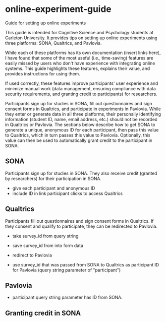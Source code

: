 # online-experiment-guide
Guide for setting up online experiments

This guide is intended for Cognitive Science and Psychology students at Carleton University. It provides tips on setting up online experiments using three platforms: SONA, Qualtrics, and Pavlovia.

While each of these platforms has its own documentation (insert links here), I have found that some of the most useful (i.e., time-saving) features are easily missed by users who don't have experience with integrating online systems. This guide highlights these features, explains their value, and provides instructions for using them.

If used correctly, these features improve participants' user experience and minimize manual work (data management, ensuring compliance with data security requirements, and granting credit to participants) for researchers.

Participants sign up for studies in SONA, fill out questionnaires and sign consent forms in Qualtrics, and participate in experiments in Pavlovia. While they enter or generate data in all three platforms, their personally identifying information (student ID, name, email address, etc.) should not be recorded in Qualtrics or Pavlovia. The sections below describe how to get SONA to generate a unique, anonymous ID for each participant, then pass this value to Qualtrics, which in turn passes this value to Pavlovia. Optionally, this value can then be used to automatically grant credit to the participant in SONA. 


## SONA

Participants sign up for studies in SONA. They also receive credit (granted by researchers) for their participation in SONA.

- give each participant and anonymous ID
- include ID in link participant clicks to access Qualtrics

## Qualtrics

Participants fill out questionnaires and sign consent forms in Qualtrics. If they consent and qualify to participate, they can be redirected to Pavlovia.

- take survey_id from query string
- save survey_id from into form data

- redirect to Pavlovia
- use survey_id that was passed from SONA to Qualtrics as participant ID for Pavlovia (query string parameter of "participant")

## Pavlovia

- participant query string parameter has ID from SONA.

## Granting credit in SONA
